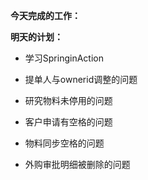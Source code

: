 **今天完成的工作：**
 


**明天的计划：** 



- 学习SpringinAction
- 提单人与ownerid调整的问题
- 研究物料未停用的问题
- 客户申请有空格的问题

- 物料同步空格的问题
- 外购审批明细被删除的问题

